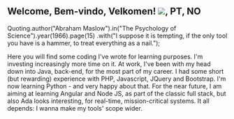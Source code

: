 ## Welcome, Bem-vindo, Velkomen! ![](country-flags-4x3-png/gb.png), PT, NO

Quoting.author("Abraham Maslow").in("The Psychology of Science").year(1966).page(15)
    .with("I suppose it is tempting, if the only tool you have is a hammer, to treat everything as a nail.");


Here you will find some coding I've wrote for learning purposes. I'm investing increasingly more time on it. At work, I've been with my head down into Java, back-end, for the most part of my career. I had some short (but rewarding) experience with PHP, Javascript, JQuery and Bootstrap. I'm now learning Python - and very happy about that. For the near future, I am aiming at learning Angular and Node JS, as part of the classic full stack, but also Ada looks interesting, for real-time, mission-critical systems. It all depends: I wanna make my tools' scope wider.

<!--
**farlonsouto/farlonsouto** is a ✨ _special_ ✨ repository because its `README.md` (this file) appears on your GitHub profile. 
-->
